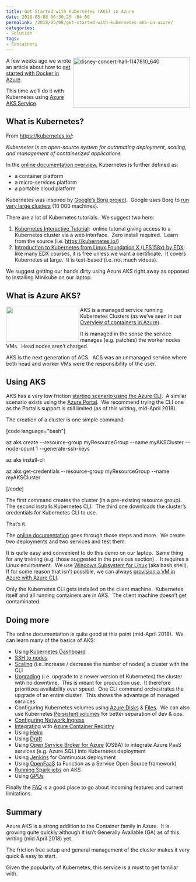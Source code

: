 ```yaml
---
title: Get Started with Kubernetes (AKS) in Azure
date: 2018-05-08 06:30:25 -04:00
permalink: /2018/05/08/get-started-with-kubernetes-aks-in-azure/
categories:
- Solution
tags:
- Containers
---
```

<a href="http://vincentlauzon.files.wordpress.com/2018/04/disney-concert-hall-1147810_640.jpg"><img style="border:0 currentcolor;float:right;display:inline;background-image:none;" title="disney-concert-hall-1147810_640" src="http://vincentlauzon.files.wordpress.com/2018/04/disney-concert-hall-1147810_640_thumb.jpg" alt="disney-concert-hall-1147810_640" width="320" height="137" align="right" border="0" /></a>A few weeks ago we wrote an article about how to <a href="http://vincentlauzon.com/2018/04/24/getting-started-with-docker-in-azure/">get started with Docker in Azure</a>.

This time we’ll do it with Kubernetes using <a href="https://docs.microsoft.com/en-us/azure/aks/intro-kubernetes">Azure AKS Service</a>.
<h2>What is Kubernetes?</h2>
From <a title="https://kubernetes.io/" href="https://kubernetes.io/">https://kubernetes.io/</a>:

<em>Kubernetes is an open-source system for automating deployment, scaling, and management of containerized applications.</em>

In the <a href="https://kubernetes.io/docs/concepts/overview/what-is-kubernetes/">online documentation overview</a>, Kubernetes is further defined as:
<ul>
 	<li>a container platform</li>
 	<li>a micro-services platform</li>
 	<li>a portable cloud platform</li>
</ul>
Kubernetes was inspired by <a href="https://www.quora.com/What-is-Borg-at-Google">Google’s Borg project</a>.  Google uses Borg to <a href="https://research.google.com/pubs/pub43438.html">run very large clusters</a> (10 000 machines).

There are a lot of Kubernetes tutorials.  We suggest two here:
<ol>
 	<li><a href="https://kubernetes.io/docs/tutorials/kubernetes-basics/cluster-interactive/">Kubernetes Interactive Tutorial</a>:  online tutorial giving access to a Kubernetes cluster via a web interface.  Zero install required.  Learn from the source (i.e. <a title="https://kubernetes.io/" href="https://kubernetes.io/">https://kubernetes.io/</a>)</li>
 	<li><a href="https://courses.edx.org/courses/course-v1:LinuxFoundationX+LFS158x+1T2018/course/">Introduction to Kubernetes from Linux Foundation X (LFS158x) by EDX</a>:  like many EDX courses, it is free unless we want a certificate.  It covers Kubernetes at large.  It is text-based (i.e. not much videos).</li>
</ol>
We suggest getting our hands dirty using Azure AKS right away as opposed to installing Minikube on our laptop.
<h2>What is Azure AKS?</h2>
<img style="float:left;display:inline;" src="https://vincentlauzon.files.wordpress.com/2018/03/containerservice.png" width="200" height="96" align="left" />

AKS is a managed service running Kubernetes Clusters (as we’ve seen in our <a href="https://vincentlauzon.com/2018/04/04/overview-of-docker-containers-in-azure/">Overview of containers in Azure</a>).

It is managed in the sense the service manages (e.g. patches) the worker nodes VMs.  Head nodes aren’t charged.

AKS is the next generation of ACS.  ACS was an unmanaged service where both head and worker VMs were the responsibility of the user.
<h2>Using AKS</h2>
AKS has a very low friction <a href="https://docs.microsoft.com/en-us/azure/aks/kubernetes-walkthrough">starting scenario using the Azure CLI</a>.  A similar scenario exists using the <a href="https://docs.microsoft.com/en-us/azure/aks/kubernetes-walkthrough">Azure Portal</a>.  We recommend trying the CLI one as the Portal’s support is still limited (as of this writing, mid-April 2018).

The creation of a cluster is one simple command:

[code language="bash"]

az aks create --resource-group myResourceGroup --name myAKSCluster --node-count 1 --generate-ssh-keys

az aks install-cli

az aks get-credentials --resource-group myResourceGroup --name myAKSCluster

[/code]

The first command creates the cluster (in a pre-existing resource group).  The second installs Kubernetes CLI.  The third one downloads the cluster’s credentials for Kubernetes CLI to use.

That’s it.

The <a href="https://docs.microsoft.com/en-us/azure/aks/kubernetes-walkthrough">online documentation</a> goes through those steps and more.  We create two deployments and two services and test them.

It is quite easy and convenient to do this demo on our laptop.  Same thing for any training (e.g. those suggested in the previous section) .  It requires a Linux environment.  We use <a href="https://docs.microsoft.com/en-us/windows/wsl/install-win10">Windows Subsystem for Linux</a> (aka bash shell).  If for some reason that isn’t possible, we can always <a href="https://vincentlauzon.com/2018/04/11/linux-custom-script-docker-sandbox/">provision a VM in Azure with Azure CLI</a>.

Only the Kubernetes CLI gets installed on the client machine.  Kubernetes itself and all running containers are in AKS.  The client machine doesn’t get contaminated.
<h2>Doing more</h2>
The online documentation is quite good at this point (mid-April 2018).  We can learn many of the basics of AKS:
<ul>
 	<li>Using <a href="https://docs.microsoft.com/en-us/azure/aks/kubernetes-dashboard">Kubernetes Dashboard</a></li>
 	<li><a href="https://docs.microsoft.com/en-us/azure/aks/aks-ssh">SSH to nodes</a></li>
 	<li><a href="https://docs.microsoft.com/en-us/azure/aks/scale-cluster">Scaling</a> (i.e. increase / decrease the number of nodes) a cluster with the CLI</li>
 	<li><a href="https://docs.microsoft.com/en-us/azure/aks/upgrade-cluster">Upgrading</a> (i.e. upgrade to a newer version of Kubernetes) the cluster with no downtime.  This is meant for production use.  It therefore prioritizes availability over speed.  One CLI command orchestrates the upgrade of an entire cluster.  This shows the advantage of managed services.</li>
 	<li>Configuring Kubernetes volumes using <a href="https://docs.microsoft.com/en-us/azure/aks/azure-disk-volume">Azure Disks</a> &amp; <a href="https://docs.microsoft.com/en-us/azure/aks/azure-files-volume">Files</a>.  We can also use Kubernetes <a href="https://docs.microsoft.com/en-us/azure/aks/azure-disks-dynamic-pv">Persistent volumes</a> for better separation of dev &amp; ops.</li>
 	<li><a href="https://docs.microsoft.com/en-us/azure/aks/ingress">Configuring Network Ingress</a></li>
 	<li><a href="https://docs.microsoft.com/en-us/azure/container-registry/container-registry-auth-aks?toc=%2fazure%2faks%2ftoc.json">Integrating</a> with <a href="https://vincentlauzon.com/2018/05/01/azure-container-registry-getting-started/">Azure Container Registry</a></li>
 	<li>Using <a href="https://docs.microsoft.com/en-us/azure/aks/kubernetes-helm">Helm</a></li>
 	<li>Using <a href="https://docs.microsoft.com/en-us/azure/aks/kubernetes-draft">Draft</a></li>
 	<li>Using <a href="https://docs.microsoft.com/en-us/azure/aks/integrate-azure">Open Service Broker for Azure</a> (OSBA) to integrate Azure PaaS services (e.g. Azure SQL) into Kubernetes deployment</li>
 	<li>Using <a href="https://docs.microsoft.com/en-us/azure/aks/jenkins-continuous-deployment">Jenkins</a> for Continuous deployment</li>
 	<li>Using <a href="https://docs.microsoft.com/en-us/azure/aks/openfaas">OpenFaaS</a> (a Function as a Service Open Source framework)</li>
 	<li><a href="https://docs.microsoft.com/en-us/azure/aks/spark-job">Running Spark jobs</a> on AKS</li>
 	<li>Using <a href="https://docs.microsoft.com/en-us/azure/aks/gpu-cluster">GPUs</a></li>
</ul>
Finally the <a href="https://docs.microsoft.com/en-us/azure/aks/faq">FAQ</a> is a good place to go about incoming features and current limitations.
<h2>Summary</h2>
Azure AKS is a strong addition to the Container family in Azure.  It is growing quite quickly although it isn’t Generally Available (GA) as of this writing (mid April 2018) yet.

The friction free setup and general management of the cluster makes it very quick &amp; easy to start.

Given the popularity of Kubernetes, this service is a must to get familiar with.